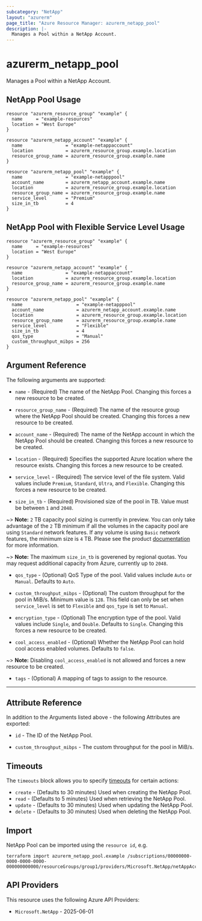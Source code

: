 ```yaml
---
subcategory: "NetApp"
layout: "azurerm"
page_title: "Azure Resource Manager: azurerm_netapp_pool"
description: |-
  Manages a Pool within a NetApp Account.
---
```


# azurerm_netapp_pool

Manages a Pool within a NetApp Account.

## NetApp Pool Usage

```hcl
resource "azurerm_resource_group" "example" {
  name     = "example-resources"
  location = "West Europe"
}

resource "azurerm_netapp_account" "example" {
  name                = "example-netappaccount"
  location            = azurerm_resource_group.example.location
  resource_group_name = azurerm_resource_group.example.name
}

resource "azurerm_netapp_pool" "example" {
  name                = "example-netapppool"
  account_name        = azurerm_netapp_account.example.name
  location            = azurerm_resource_group.example.location
  resource_group_name = azurerm_resource_group.example.name
  service_level       = "Premium"
  size_in_tb          = 4
}
```

## NetApp Pool with Flexible Service Level Usage

```hcl
resource "azurerm_resource_group" "example" {
  name     = "example-resources"
  location = "West Europe"
}

resource "azurerm_netapp_account" "example" {
  name                = "example-netappaccount"
  location            = azurerm_resource_group.example.location
  resource_group_name = azurerm_resource_group.example.name
}

resource "azurerm_netapp_pool" "example" {
  name                    = "example-netapppool"
  account_name            = azurerm_netapp_account.example.name
  location                = azurerm_resource_group.example.location
  resource_group_name     = azurerm_resource_group.example.name
  service_level           = "Flexible"
  size_in_tb              = 4
  qos_type                = "Manual"
  custom_throughput_mibps = 256
}
```

## Argument Reference

The following arguments are supported:

* `name` - (Required) The name of the NetApp Pool. Changing this forces a new resource to be created.

* `resource_group_name` - (Required) The name of the resource group where the NetApp Pool should be created. Changing this forces a new resource to be created.

* `account_name` - (Required) The name of the NetApp account in which the NetApp Pool should be created. Changing this forces a new resource to be created.

* `location` - (Required) Specifies the supported Azure location where the resource exists. Changing this forces a new resource to be created.

* `service_level` - (Required) The service level of the file system. Valid values include `Premium`, `Standard`, `Ultra`, and `Flexible`. Changing this forces a new resource to be created.

* `size_in_tb` - (Required) Provisioned size of the pool in TB. Value must be between `1` and `2048`.

~> **Note:** `2` TB capacity pool sizing is currently in preview. You can only take advantage of the `2` TB minimum if all the volumes in the capacity pool are using `Standard` network features. If any volume is using `Basic` network features, the minimum size is `4` TB. Please see the product [documentation](https://learn.microsoft.com/azure/azure-netapp-files/azure-netapp-files-set-up-capacity-pool) for more information.

~> **Note:** The maximum `size_in_tb` is goverened by regional quotas. You may request additional capacity from Azure, currently up to `2048`.

* `qos_type` - (Optional) QoS Type of the pool. Valid values include `Auto` or `Manual`. Defaults to `Auto`.

* `custom_throughput_mibps` - (Optional) The custom throughput for the pool in MiB/s. Minimum value is `128`. This field can only be set when `service_level` is set to `Flexible` and `qos_type` is set to `Manual`.

* `encryption_type` - (Optional) The encryption type of the pool. Valid values include `Single`, and `Double`. Defaults to `Single`. Changing this forces a new resource to be created.

* `cool_access_enabled` - (Optional) Whether the NetApp Pool can hold cool access enabled volumes. Defaults to `false`.

~> **Note:** Disabling `cool_access_enabled` is not allowed and forces a new resource to be created.

* `tags` - (Optional) A mapping of tags to assign to the resource.

---

## Attribute Reference

In addition to the Arguments listed above - the following Attributes are exported:

* `id` - The ID of the NetApp Pool.

* `custom_throughput_mibps` - The custom throughput for the pool in MiB/s.

## Timeouts

The `timeouts` block allows you to specify [timeouts](https://developer.hashicorp.com/terraform/language/resources/configure#define-operation-timeouts) for certain actions:

* `create` - (Defaults to 30 minutes) Used when creating the NetApp Pool.
* `read` - (Defaults to 5 minutes) Used when retrieving the NetApp Pool.
* `update` - (Defaults to 30 minutes) Used when updating the NetApp Pool.
* `delete` - (Defaults to 30 minutes) Used when deleting the NetApp Pool.

## Import

NetApp Pool can be imported using the `resource id`, e.g.

```shell
terraform import azurerm_netapp_pool.example /subscriptions/00000000-0000-0000-0000-000000000000/resourceGroups/group1/providers/Microsoft.NetApp/netAppAccounts/account1/capacityPools/pool1
```

## API Providers
<!-- This section is generated, changes will be overwritten -->
This resource uses the following Azure API Providers:

* `Microsoft.NetApp` - 2025-06-01
